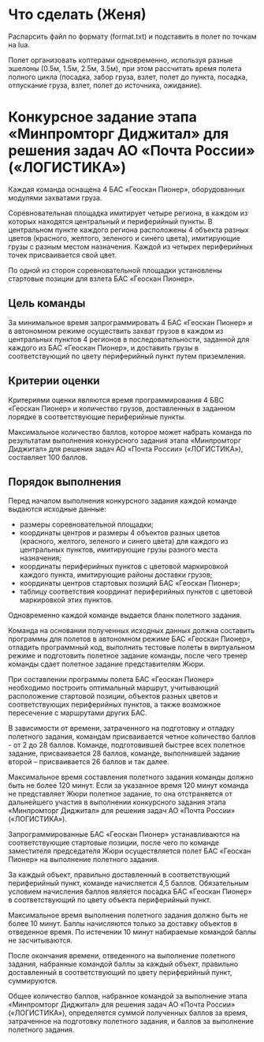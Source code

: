 # Что сделать (Женя)
Распарсить файл по формату (format.txt) и подставить в полет по точкам на lua.

Полет организовать коптерами одновременно, используя разные эшелоны (0.5м, 1.5м, 2.5м, 3.5м), при этом рассчитать время полета полного цикла (посадка, забор груза, взлет, полет до пункта, посадка, отпускание груза, взлет, полет до источника, ожидание).

# Конкурсное задание этапа «Минпромторг Диджитал» для решения задач АО «Почта России» («ЛОГИСТИКА»)
Каждая команда оснащена 4 БАС «Геоскан Пионер», оборудованных модулями захватами груза.

Соревновательная площадка имитирует четыре региона, в каждом из которых находятся центральный и периферийный пункты. В центральном пункте каждого региона расположены 4 объекта разных цветов (красного, желтого, зеленого и синего цвета), имитирующие грузы с разным местом назначения. Каждой из четырех периферийных точек присваивается свой цвет.

По одной из сторон соревновательной площадки установлены стартовые позиции для взлета БАС «Геоскан Пионер».

## Цель команды
За минимальное время запрограммировать 4 БАС «Геоскан Пионер» и в автономном режиме осуществить захват грузов в каждом из центральных пунктов 4 регионов в последовательности, заданной для каждого из БАС «Геоскан Пионер», и доставить грузы в соответствующий по цвету периферийный пункт путем приземления.

## Критерии оценки
Критериями оценки являются время программирования 4 БВС «Геоскан Пионер» и количество грузов, доставленных в заданном порядке в соответствующие периферийные пункты.

Максимальное количество баллов, которое может набрать команда по результатам выполнения конкурсного задания этапа «Минпромторг Диджитал» для решения задач АО «Почта России» («ЛОГИСТИКА»), составляет 100 баллов.

## Порядок выполнения
Перед началом выполнения конкурсного задания каждой команде выдаются исходные данные:  
- размеры соревновательной площадки;
- координаты центров и размеры 4 объектов разных цветов (красного, желтого, зеленого и синего цвета) для каждого из центральных пунктов, имитирующие грузы разного места назначения;
- координаты периферийных пунктов с цветовой маркировкой каждого пункта, имитирующие районы доставки грузов;
- координаты центров стартовых позиций БАС «Геоскан Пионер»;
- таблицу соответствия координат периферийных пунктов с цветовой маркировкой этих пунктов.

Одновременно каждой команде выдается бланк полетного задания.

Команда на основании полученных исходных данных должна составить программы для полетов в автономном режиме БАС «Геоскан Пионер», отладить программный код, выполнить тестовые полеты в виртуальном режиме и подготовить полетное задание команды, после чего тренер команды сдает полетное задание представителям Жюри.

При составлении программы полета БАС «Геоскан Пионер» необходимо построить оптимальный маршрут, учитывающий расположение стартовой позиции, объектов разных цветов и соответствующих периферийных пунктов, а также возможное пересечение с маршрутами других БАС.

В зависимости от времени, затраченного на подготовку и отладку полетного задания, командам присваивается четное количество баллов - от 2 до 28 баллов. Команде, подготовившей быстрее всех полетное задание, присваивается 28 баллов, команде, выполнившей задание второй – присваивается 26 баллов и так далее.

Максимальное время составления полетного задания команды должно быть не более 120 минут. Если за указанное время 120 минут команда не представляет Жюри полетное задание, то она отстраняется от дальнейшего участия в выполнении конкурсного задания этапа «Минпромторг Диджитал» для решения задач АО «Почта России» («ЛОГИСТИКА»).

Запрограммированные БАС «Геоскан Пионер» устанавливаются на соответствующие стартовые позиции, после чего по команде заместителя председателя Жюри осуществляется полет БАС «Геоскан Пионер» на выполнение полетного задания.

За каждый объект, правильно доставленный в соответствующий периферийный пункт, команде начисляется 4,5 баллов. Обязательным условием начисления баллов является посадка БАС «Геоскан Пионер» в соответствующий по цвету объекта периферийный пункт.

Максимальное время выполнения полетного задания должно быть не более 10 минут. Баллы начисляются только за доставку объектов в отведенное время. По истечении 10 минут набираемые командой баллы не засчитываются.

После окончания времени, отведенного на выполнение полетного задания, набранные командой баллы за каждый объект, правильно доставленный в соответствующий по цвету периферийный пункт, суммируются.

Общее количество баллов, набранное командой за выполнение этапа «Минпромторг Диджитал» для решения задач АО «Почта России» («ЛОГИСТИКА»), определяется суммой полученных баллов за время, затраченное на подготовку полетного задания, и баллов за выполнение полетного задания.
